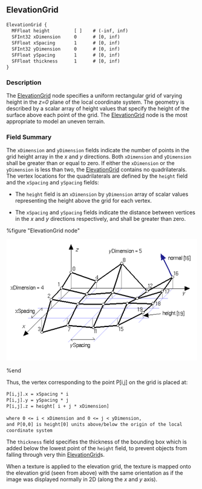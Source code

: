 ## ElevationGrid

```
ElevationGrid {
  MFFloat height         [ ]    # (-inf, inf)
  SFInt32 xDimension     0      # [0, inf)
  SFFloat xSpacing       1      # [0, inf)
  SFInt32 yDimension     0      # [0, inf)
  SFFloat ySpacing       1      # [0, inf)
  SFFloat thickness      1      # [0, inf)
}
```

### Description

The [ElevationGrid](#elevationgrid) node specifies a uniform rectangular grid of varying height in the *z=0* plane of the local coordinate system.
The geometry is described by a scalar array of height values that specify the height of the surface above each point of the grid.
The [ElevationGrid](#elevationgrid) node is the most appropriate to model an uneven terrain.

### Field Summary

The `xDimension` and `yDimension` fields indicate the number of points in the grid height array in the *x* and *y* directions.
Both `xDimension` and `yDimension` shall be greater than or equal to zero.
If either the `xDimension` or the `yDimension` is less than two, the [ElevationGrid](#elevationgrid) contains no quadrilaterals.
The vertex locations for the quadrilaterals are defined by the `height` field and the `xSpacing` and `ySpacing` fields:

- The `height` field is an `xDimension` by `yDimension` array of scalar values representing the height above the grid for each vertex.

- The `xSpacing` and `ySpacing` fields indicate the distance between vertices in the *x* and *y* directions respectively, and shall be greater than zero.

%figure "ElevationGrid node"

![elevation_grid.png](images/elevation_grid.png)

%end

Thus, the vertex corresponding to the point P[i,j] on the grid is placed at:

```
P[i,j].x = xSpacing * i
P[i,j].y = ySpacing * j
P[i,j].z = height[ i + j * xDimension]

where 0 <= i < xDimension and 0 <= j < yDimension,
and P[0,0] is height[0] units above/below the origin of the local
coordinate system
```

The `thickness` field specifies the thickness of the bounding box which is added below the lowest point of the `height` field, to prevent objects from falling through very thin [ElevationGrid](#elevationgrid)s.

When a texture is applied to the elevation grid, the texture is mapped onto the elevation grid (seen from above) with the same orientation as if the image was displayed normally in 2D (along the *x* and *y* axis).
